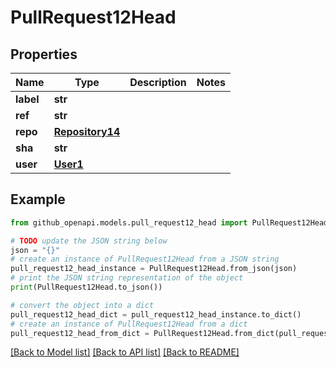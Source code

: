 # PullRequest12Head


## Properties

Name | Type | Description | Notes
------------ | ------------- | ------------- | -------------
**label** | **str** |  | 
**ref** | **str** |  | 
**repo** | [**Repository14**](Repository14.md) |  | 
**sha** | **str** |  | 
**user** | [**User1**](User1.md) |  | 

## Example

```python
from github_openapi.models.pull_request12_head import PullRequest12Head

# TODO update the JSON string below
json = "{}"
# create an instance of PullRequest12Head from a JSON string
pull_request12_head_instance = PullRequest12Head.from_json(json)
# print the JSON string representation of the object
print(PullRequest12Head.to_json())

# convert the object into a dict
pull_request12_head_dict = pull_request12_head_instance.to_dict()
# create an instance of PullRequest12Head from a dict
pull_request12_head_from_dict = PullRequest12Head.from_dict(pull_request12_head_dict)
```
[[Back to Model list]](../README.md#documentation-for-models) [[Back to API list]](../README.md#documentation-for-api-endpoints) [[Back to README]](../README.md)


